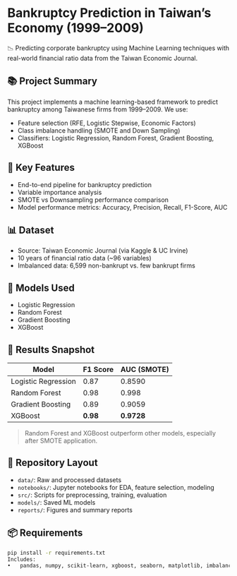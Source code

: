 # Bankruptcy Prediction in Taiwan’s Economy (1999–2009)

📉 Predicting corporate bankruptcy using Machine Learning techniques with real-world financial ratio data from the Taiwan Economic Journal.

## 📚 Project Summary

This project implements a machine learning-based framework to predict bankruptcy among Taiwanese firms from 1999–2009. We use:
- Feature selection (RFE, Logistic Stepwise, Economic Factors)
- Class imbalance handling (SMOTE and Down Sampling)
- Classifiers: Logistic Regression, Random Forest, Gradient Boosting, XGBoost

## 🔧 Key Features

- End-to-end pipeline for bankruptcy prediction
- Variable importance analysis
- SMOTE vs Downsampling performance comparison
- Model performance metrics: Accuracy, Precision, Recall, F1-Score, AUC

## 📊 Dataset

- Source: Taiwan Economic Journal (via Kaggle & UC Irvine)
- 10 years of financial ratio data (~96 variables)
- Imbalanced data: 6,599 non-bankrupt vs. few bankrupt firms

## 🧠 Models Used

- Logistic Regression
- Random Forest
- Gradient Boosting
- XGBoost

## 🧪 Results Snapshot

| Model              | F1 Score | AUC (SMOTE) |
|-------------------|----------|-------------|
| Logistic Regression | 0.87     | 0.8590      |
| Random Forest       | 0.98     | 0.998       |
| Gradient Boosting   | 0.89     | 0.9059      |
| XGBoost             | **0.98** | **0.9728**  |

> Random Forest and XGBoost outperform other models, especially after SMOTE application.

## 📁 Repository Layout

- `data/`: Raw and processed datasets
- `notebooks/`: Jupyter notebooks for EDA, feature selection, modeling
- `src/`: Scripts for preprocessing, training, evaluation
- `models/`: Saved ML models
- `reports/`: Figures and summary reports

## 📦 Requirements

```bash
pip install -r requirements.txt
Includes:
•	pandas, numpy, scikit-learn, xgboost, seaborn, matplotlib, imbalanced-learn
